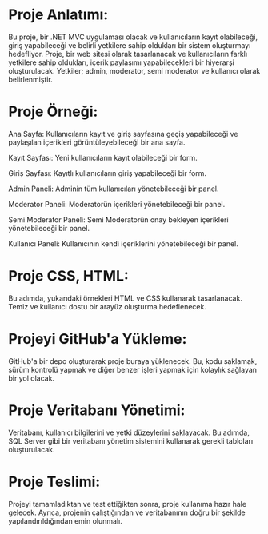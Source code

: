 <h1><b>Proje Anlatımı:</b></h1><p>
Bu proje, bir .NET MVC uygulaması olacak ve kullanıcıların kayıt olabileceği, giriş yapabileceği ve belirli yetkilere sahip oldukları bir sistem oluşturmayı hedefliyor. Proje, bir web sitesi olarak tasarlanacak ve kullanıcıların farklı yetkilere sahip oldukları, içerik paylaşımı yapabilecekleri bir hiyerarşi oluşturulacak. Yetkiler; admin, moderator, semi moderator ve kullanıcı olarak belirlenmiştir.

<h1><b>Proje Örneği:</b></h1><p>
Ana Sayfa: Kullanıcıların kayıt ve giriş sayfasına geçiş yapabileceği ve paylaşılan içerikleri görüntüleyebileceği bir ana sayfa.<p>
Kayıt Sayfası: Yeni kullanıcıların kayıt olabileceği bir form.<p>
Giriş Sayfası: Kayıtlı kullanıcıların giriş yapabileceği bir form.<p>
Admin Paneli: Adminin tüm kullanıcıları yönetebileceği bir panel.<p>
Moderator Paneli: Moderatorün içerikleri yönetebileceği bir panel.<p>
Semi Moderator Paneli: Semi Moderatorün onay bekleyen içerikleri yönetebileceği bir panel.<p>
Kullanıcı Paneli: Kullanıcının kendi içeriklerini yönetebileceği bir panel.<p>
<h1><b>Proje CSS, HTML:</b></h1><p>
Bu adımda, yukarıdaki örnekleri HTML ve CSS kullanarak tasarlanacak. Temiz ve kullanıcı dostu bir arayüz oluşturma hedeflenecek.<p>

<h1><b>Projeyi GitHub'a Yükleme:</b></h1><p>
GitHub'a bir depo oluşturarak proje buraya yüklenecek. Bu, kodu saklamak, sürüm kontrolü yapmak ve diğer benzer işleri yapmak için kolaylık sağlayan bir yol olacak.<p>

<h1><b>Proje Veritabanı Yönetimi:</b></h1><p>
Veritabanı, kullanıcı bilgilerini ve yetki düzeylerini saklayacak. Bu adımda, SQL Server gibi bir veritabanı yönetim sistemini kullanarak gerekli tabloları oluşturulacak.<p>

<h1><b>Proje Teslimi:</b></h1><p>
Projeyi tamamladıktan ve test ettiğikten sonra, proje kullanıma hazır hale gelecek. Ayrıca, projenin çalıştığından ve veritabanının doğru bir şekilde yapılandırıldığından emin olunmalı.<p>
